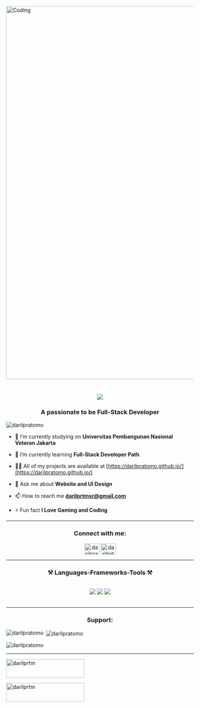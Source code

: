
<img align="center" alt="Coding" width="1000" src="https://preview.redd.it/bpxxqqvps4h91.gif?width=1080&crop=smart&auto=webp&s=79e43e61455bc523307e1ba9284a4afaaae951c5">


<h1 align="center">
    <img src="https://readme-typing-svg.herokuapp.com/?font=Righteous&size=35&center=true&vCenter=true&width=500&height=70&duration=4000&lines=Hi+There!+👋;+I'm+Daril+Pratomo+Sriramdanu!;" />
</h1>
<h3 align="center">A passionate to be Full-Stack Developer</h3>

<p align="left"> <img src="https://komarev.com/ghpvc/?username=darilpratomo&label=Profile%20views&color=0e75b6&style=flat" alt="darilpratomo" /> </p>

- 🔭 I’m currently studying on **Universitas Pembangunan Nasional Veteran Jakarta**

- 🌱 I’m currently learning **Full-Stack Developer Path**

- 👨‍💻 All of my projects are available at [https://darilpratomo.github.io/](https://darilpratomo.github.io/)

- 💬 Ask me about **Website and UI Design**

- 📫 How to reach me **darilprtmsr@gmail.com**

- ⚡ Fun fact **I Love Gaming and Coding**
<hr/>
<h3 align="center">Connect with me:</h3>
<p align="center">
<a href="https://linkedin.com/in/darilpratomo/" target="blank"><img align="center" src="https://raw.githubusercontent.com/rahuldkjain/github-profile-readme-generator/master/src/images/icons/Social/linked-in-alt.svg" alt="darilpratomo/" height="30" width="40" /></a>
<a href="https://instagram.com/darilprtm" target="blank"><img align="center" src="https://raw.githubusercontent.com/rahuldkjain/github-profile-readme-generator/master/src/images/icons/Social/instagram.svg" alt="darilprtm" height="30" width="40" /></a>
</p>
<hr/>
<h3 align="center">⚒️ Languages-Frameworks-Tools ⚒️</h3>
<br/>
<div align="center">
    <img src="https://skillicons.dev/icons?i=anaconda,androidstudio,aws,bootstrap,c,cpp,css,discord,docker,express,firebase,flask,tailwind" />
    <img src="https://skillicons.dev/icons?i=gcp,git,github,html,java,js,kotlin,kubernetes,mysql,nginx,nextjs,nodejs,wordpress" />
    <img src="https://skillicons.dev/icons?i=notion,npm,php,postman,py,rabbitmq,react,replit,tensorflow,terraform,ts,ubuntu,vercel" /><br>
</div>

<br/>
<hr/>
<h3 align="center">Support:</h3>
<p><img align="left" src="https://github-readme-stats.vercel.app/api/top-langs?username=darilpratomo&show_icons=true&theme=dark&title_color=ffffff&text_color=ffffff&locale=en&layout=compact" alt="darilpratomo" /></p>

<p>&nbsp;<img align="center" src="https://github-readme-stats.vercel.app/api?username=darilpratomo&show_icons=true&theme=dark&locale=en" alt="darilpratomo" /></p>

<p><img align="center" src="https://github-readme-streak-stats.herokuapp.com/?user=darilpratomo&theme=dark" alt="darilpratomo" /></p>
<hr/>

<p><a href="https://www.buymeacoffee.com/darilprtm"> <img align="center" src="https://cdn.buymeacoffee.com/buttons/v2/default-yellow.png" height="50" width="210" alt="darilprtm" /></a></p>
<a href="https://ko-fi.com/darilprtm"> <img align="center" src="https://cdn.ko-fi.com/cdn/kofi3.png?v=3" height="50" width="210" alt="darilprtm" /></a></p><br><br>
